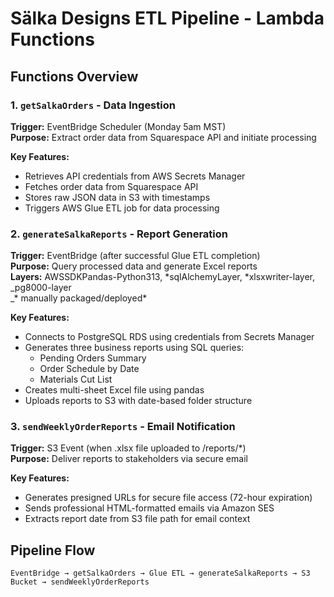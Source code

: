 # Sälka Designs ETL Pipeline - Lambda Functions

## Functions Overview

### 1. `getSalkaOrders` - Data Ingestion

**Trigger:** EventBridge Scheduler (Monday 5am MST)  
**Purpose:** Extract order data from Squarespace API and initiate processing

**Key Features:**

- Retrieves API credentials from AWS Secrets Manager
- Fetches order data from Squarespace API
- Stores raw JSON data in S3 with timestamps
- Triggers AWS Glue ETL job for data processing

### 2. `generateSalkaReports` - Report Generation

**Trigger:** EventBridge (after successful Glue ETL completion)  
**Purpose:** Query processed data and generate Excel reports  
**Layers:** AWSSDKPandas-Python313, *sqlAlchemyLayer, *xlsxwriter-layer, _pg8000-layer  
_\* manually packaged/deployed\*

**Key Features:**

- Connects to PostgreSQL RDS using credentials from Secrets Manager
- Generates three business reports using SQL queries:
  - Pending Orders Summary
  - Order Schedule by Date
  - Materials Cut List
- Creates multi-sheet Excel file using pandas
- Uploads reports to S3 with date-based folder structure

### 3. `sendWeeklyOrderReports` - Email Notification

**Trigger:** S3 Event (when .xlsx file uploaded to /reports/\*)  
**Purpose:** Deliver reports to stakeholders via secure email

**Key Features:**

- Generates presigned URLs for secure file access (72-hour expiration)
- Sends professional HTML-formatted emails via Amazon SES
- Extracts report date from S3 file path for email context

## Pipeline Flow

```
EventBridge → getSalkaOrders → Glue ETL → generateSalkaReports → S3 Bucket → sendWeeklyOrderReports
```
